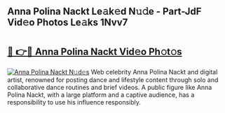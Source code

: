 ## Anna Polina Nackt Le𝚊k𝚎d N𝚞𝚍e - Part-JdF Vid𝚎o Photos Le𝚊ks 1Nvv7

# <h2><a href="http://fb5133u.evod.top/?m=Anna+Polina+Nackt">🔗 👉🔴 Anna Polina Nackt Vid𝚎o Ph𝚘t𝚘s</a></h2>

[![Anna Polina Nackt N𝚞d𝚎s](https://i.imgur.com/8V9OHl7.gif)](http://fb5133u.evod.top/?m=Anna+Polina+Nackt)
Web celebrity Anna Polina Nackt and digital artist, renowned for posting dance and lifestyle content through solo and collaborative dance routines and brief videos. A public figure like Anna Polina Nackt, with a large platform and a captive audience, has a responsibility to use his influence responsibly. 

